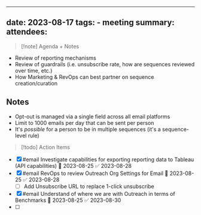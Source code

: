 
---
date: 2023-08-17
tags:  - meeting
summary: 
attendees: 
---

> [!note] Agenda + Notes
> 

- Review of reporting mechanisms
- Review of guardrails (i.e. unsubscribe rate, how are sequences reviewed over time, etc.)
- How Marketing & RevOps can best partner on sequence creation/curation

## Notes
* Opt-out is managed via a single field across all email platforms
* Limit to 1000 emails per day that can be sent per person
* It's *possible* for a person to be in multiple sequences (it's a sequence-level rule)

> [!todo] Action Items

- [x] #email Investigate capabilities for exporting reporting data to Tableau (API capabilities) 📅 2023-08-25 ✅ 2023-08-28
- [x] #email RevOps to review Outreach Org Settings for Email 📅 2023-08-25 ✅ 2023-08-28
	- [ ] Add Unsubscribe URL to replace 1-click unsubscribe
- [x] #email Understand of where we are with Outreach in terms of Benchmarks 📅 2023-08-25 ✅ 2023-08-30
- [ ] 